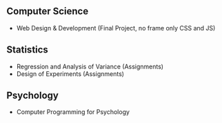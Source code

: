 ## Computer Science
* Web Design & Development (Final Project, no frame only CSS and JS)


## Statistics
* Regression and Analysis of Variance (Assignments)
* Design of Experiments  (Assignments)

## Psychology
* Computer Programming for Psychology
